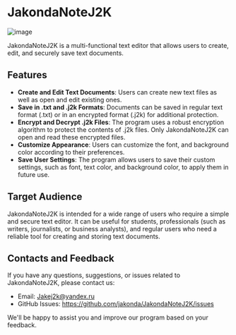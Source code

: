 # JakondaNoteJ2K

![image](https://github.com/twiks228/JakondaNote/assets/41331670/ad9f0afd-d3ef-4e4f-bf0b-9245355583fe)

JakondaNoteJ2K is a multi-functional text editor that allows users to create, edit, and securely save text documents.

## Features

- **Create and Edit Text Documents**: Users can create new text files as well as open and edit existing ones.
- **Save in .txt and .j2k Formats**: Documents can be saved in regular text format (.txt) or in an encrypted format (.j2k) for additional protection.
- **Encrypt and Decrypt .j2k Files**: The program uses a robust encryption algorithm to protect the contents of .j2k files. Only JakondaNoteJ2K can open and read these encrypted files.
- **Customize Appearance**: Users can customize the font, and background color according to their preferences.
- **Save User Settings**: The program allows users to save their custom settings, such as font, text color, and background color, to apply them in future use.

## Target Audience

JakondaNoteJ2K is intended for a wide range of users who require a simple and secure text editor. It can be useful for students, professionals (such as writers, journalists, or business analysts), and regular users who need a reliable tool for creating and storing text documents.


## Contacts and Feedback

If you have any questions, suggestions, or issues related to JakondaNoteJ2K, please contact us:

- Email: Jakej2k@yandex.ru
- GitHub Issues: https://github.com/jakonda/JakondaNoteJ2K/issues

We'll be happy to assist you and improve our program based on your feedback.
